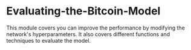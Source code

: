 # Evaluating-the-Bitcoin-Model
This module covers you can improve the performance by modifying the network's hyperparameters. It also covers different functions and techniques to evaluate the model.

